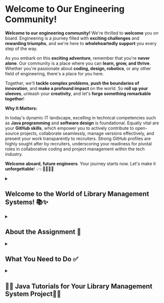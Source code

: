 # Welcome to Our Engineering Community!

**Welcome to our engineering community!** We're thrilled to **welcome** you on board. Engineering is a journey filled with **exciting challenges** and **rewarding triumphs**, and we're here to **wholeheartedly support** you every step of the way.

As you embark on this **exciting adventure**, remember that you're **never alone**. Our community is a place where you can **learn, grow, and thrive**. Whether you're passionate about **coding, design, robotics**, or any other field of engineering, there's a place for you here.

Together, we'll **tackle complex problems**, **push the boundaries of innovation**, and **make a profound impact** on the world. So **roll up your sleeves**, unleash your **creativity**, and let's **forge something remarkable together**!

**Why It Matters:**

In today's dynamic IT landscape, excelling in technical competencies such as **Java programming** and **software design** is foundational. Equally vital are your **GitHub skills**, which empower you to actively contribute to open-source projects, collaborate seamlessly, manage versions effectively, and present your work transparently to recruiters. Strong GitHub profiles are highly sought after by recruiters, underscoring your readiness for pivotal roles in collaborative coding and project management within the tech industry.


**Welcome aboard, future engineers**. Your journey starts now. Let's make it **unforgettable**! 💡✨🔧🔬🔭🌟

<details>
<summary markdown="span"><h2>Welcome to the World of Library Management Systems! 📚✨</h2></summary>

Library Management Systems (LMS) are like magic wands for libraries, helping organize and share books with ease. Whether you're a librarian, student, or book enthusiast, LMS makes finding and enjoying books a breeze!

**What LMS Can Do:**

- **Easy Access:** LMS organizes books and materials so anyone can find what they need quickly.
- **Smooth Operations:** It helps librarians keep track of borrowed books, manage fines, and keep the library running smoothly.
- **User-Friendly:** Patrons can search for books, reserve them, and even renew online, making library visits a joy.

**Imagine This:**

Picture a library where finding your favorite book is as easy as a click. LMS makes it possible! Librarians can manage everything behind the scenes, ensuring every visit is a delightful experience.

Whether you're diving into a new adventure, researching a topic, or simply relaxing with a good book, our Library Management System is here to enhance your journey. Welcome to a world of knowledge and discovery!

Enjoy your time exploring books and beyond with our Library Management System. Let's embark on this reading adventure together! 🌟📖
</details>
<details>
<summary markdown="span"><h2>About the Assignment 📝</h2></summary>

In this assignment, students will develop a basic Library Management System (LMS) using Java. The assignment involves creating the following files and classes within the `src` directory:

### LibrarySystem.java

**Classes and Methods to Implement:**
- **LibrarySystem class:** This main class will serve as the entry point for the library management system.
  - **Methods to Implement:**
    - `addBook(String title, String author, String isbn)`: Adds a new book to the library inventory with the specified title, author, and ISBN.
    - `removeBook(String isbn)`: Removes a book from the library inventory based on its ISBN.
    - `updateBook(String isbn, String title, String author)`: Updates the title and author information of a book.
    - `checkoutBook(String isbn)`: Marks a book as checked out.
    - `returnBook(String isbn)`: Marks a checked-out book as returned.
    - `generateReport()`: Generates a report on library inventory and book borrowing statistics.

### Book.java

**Classes and Members to Implement:**
- **Book class:** Define the structure of a book object with the following attributes:
  - `String title`: The title of the book.
  - `String author`: The author of the book.
  - `String isbn`: The ISBN (International Standard Book Number) of the book.
  - `boolean available`: Indicates whether the book is available for borrowing (`true`) or checked out (`false`).
  
  - **Methods to Implement:**
    - `setTitle(String title)`, `setAuthor(String author)`, `setIsbn(String isbn)`: Methods to set the title, author, and ISBN of the book.
    - `getTitle()`, `getAuthor()`, `getIsbn()`: Methods to retrieve the title, author, and ISBN of the book.
    - `isAvailable()`, `setAvailable(boolean available)`: Methods to check the availability of the book and update its availability status.
    - `displayBookInfo()`: Method to display all information about the book, including title, author, ISBN, and availability status.

### Technical Hints:
- **Object-Oriented Design:** Use meaningful class and method names to improve code readability. Consider using encapsulation to protect the internal state of objects.
- **Error Handling:** Implement error handling for cases such as invalid ISBN format or book not found scenarios.
- **Documentation:** Add comments and documentation within your code to explain the purpose of each method and clarify how to use them.
- **Testing:** Test your implementation with sample data to ensure that all methods work correctly and handle edge cases appropriately.

This assignment introduces fundamental concepts of Java programming, including object-oriented principles, class design, and basic file handling. It aims to provide hands-on experience in developing a small-scale application while focusing on clarity and simplicity for beginners.

For more details on Java programming concepts or class design, refer to reliable Java resources such as Oracle's Java documentation or Java tutorials online.
</details>
<details>
<summary markdown="span"><h2>What You Need to Do ✅</h2></summary>

Follow these steps carefully to complete the Library Management System (LMS) assignment:
1. **Clone the Repository:** Start by cloning or forking the repository using the following command:
2. **Navigate to `src` Directory:** Go to the `src` directory of the cloned repository where you will implement your Java files:
3. **Implement the Classes and Methods:**
- **LibrarySystem.java:**
  - Implement the following methods in the `LibrarySystem` class:
    - `addBook(String title, String author, String isbn)`: Adds a new book to the library inventory.
    - `removeBook(String isbn)`: Removes a book from the library inventory.
    - `updateBook(String isbn, String title, String author)`: Updates the title and author information of a book.
    - `checkoutBook(String isbn)`: Marks a book as checked out.
    - `returnBook(String isbn)`: Marks a checked-out book as returned.
    - `generateReport()`: Generates a report on library inventory and book borrowing statistics.

- **Book.java:**
  - Define the `Book` class with the following attributes and methods:
    - Attributes: `String title`, `String author`, `String isbn`, `boolean available`.
    - Methods: `setTitle(String title)`, `setAuthor(String author)`, `setIsbn(String isbn)`, `getTitle()`, `getAuthor()`, `getIsbn()`, `isAvailable()`, `setAvailable(boolean available)`, `displayBookInfo()`.

4. **Build the Code:** Once you've implemented the classes and methods, build the code using the following command in the terminal:
5. **Test Your Code:** Run the compiled code to test your implementations. You can create a test file (`LibrarySystemTest.java`) to test each method individually or use a test suite for comprehensive testing.
6. **Submit Your Assignment:** Once you've verified that your code works correctly, you can submit your assignment as per the submission instructions provided by your instructor.
   
Follow these steps carefully to complete the assignment. Happy coding! 🚀
</details>
<details>
<summary markdown="span"><h2>📘🌟 Java Tutorials for Your Library Management System Project🌟📘<h2></summary>

- **Object-Oriented Programming in Java:**
  - [Object-Oriented Programming Concepts in Java](https://www.javatpoint.com/java-oops-concepts)

- **File Handling in Java:**
  - [Java File Handling Tutorial](https://www.geeksforgeeks.org/file-handling-java-using-filewriter-filereader/)

- **Exception Handling in Java:**
  - [Java Exception Handling](https://www.tutorialspoint.com/java/java_exceptions.htm)

- **JUnit Testing Framework:**
  - [JUnit Tutorial](https://www.tutorialspoint.com/junit/index.htm)

- **Java Documentation and API Reference:**
  - [Oracle Java SE Documentation](https://docs.oracle.com/javase/8/docs/)
</details>
